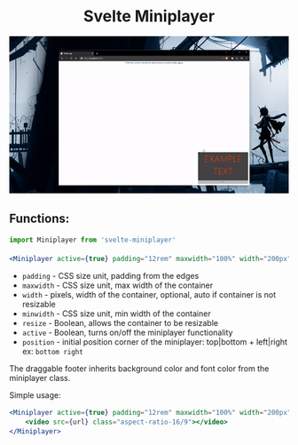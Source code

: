 <h1 align="center">
	Svelte Miniplayer
</h1>
<p align="center">
  <img src="./docs/show.gif" alt="chat"><br>
</p>

## Functions:
```jsx
import Miniplayer from 'svelte-miniplayer'

<Miniplayer active={true} padding="12rem" maxwidth="100%" width="200px" minwidth="10%" resize={true} position="top right" class="bg-dark">
```
- `padding` - CSS size unit, padding from the edges
- `maxwidth` - CSS size unit, max width of the container
- `width` - pixels, width of the container, optional, auto if container is not resizable
- `minwidth` - CSS size unit, min width of the container
- `resize` - Boolean, allows the container to be resizable
- `active` - Boolean, turns on/off the miniplayer functionality
- `position` - initial position corner of the miniplayer: top|bottom + left|right ex: `bottom right`

The draggable footer inherits background color and font color from the miniplayer class.

Simple usage:
```jsx
<Miniplayer active={true} padding="12rem" maxwidth="100%" width="200px" minwidth="10%" resize={true} position="top right" class="bg-dark">
	<video src={url} class="aspect-ratio-16/9"></video>
</Miniplayer>
```